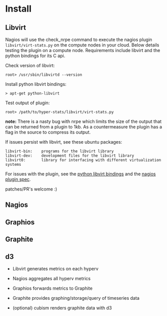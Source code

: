 Install
=======

Libvirt
-------

Nagios will use the check_nrpe command to execute the nagios plugin
`libvirt/virt-stats.py` on the compute nodes in your cloud. Below details
testing the plugin on a compute node. Requirements include libvirt
and the python bindings for its C api.

Check version of libvirt:
```
root> /usr/sbin/libvirtd --version
```
Install python libvirt bindings:
```
> apt-get python-libvirt
```
Test output of plugin:
```
root> /path/to/hyper-stats/libvirt/virt-stats.py
```

**note:** There is a nasty bug with nrpe which limits the size of the output that can
be returned from a plugin to 1kb. As a countermeasure the plugin has a flag in the source to compress its
output.

If issues persist with libvirt, see these ubuntu packages:
```
libvirt-bin:    programs for the libvirt library
libvirt-dev:    development files for the libvirt library
libvirt0:       library for interfacing with different virtualization systems
```
For issues with the plugin, see the 
[python libvirt bindings](http://libvirt.org/python.html) and the [nagios plugin spec](http://nagios.sourceforge.net/docs/3_0/pluginapi.html).

patches/PR's welcome :)

Nagios
------
Graphios
--------
Graphite
--------
d3
--
 - Libvirt generates metrics on each hyperv

 - Nagios aggregates all hyperv metrics
 - Graphios forwards metrics to Graphite 
 - Graphite provides graphing/storage/query of timeseries data 
 - (optional) cubism renders graphite data with d3
